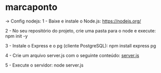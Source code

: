 # marcaponto

-> Config nodejs:
1 - Baixe e instale o Node.js: https://nodejs.org/

2 - No seu repositório do projeto, crie uma pasta para o node e execute:
    npm init -y

3 - Instale o Express e o pg (cliente PostgreSQL):
    npm install express pg

4 - Crie um arquivo server.js com o seguinte conteúdo:
    [server.js](server/server.js)

5 - Execute o servidor:
    node server.js

